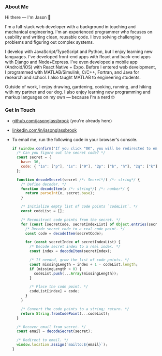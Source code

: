 <!--
**jasonglassbrook/jasonglassbrook** is a ✨ _special_ ✨ repository because its `README.md` (this file) appears on your GitHub profile.
-->

### About Me

Hi there — I'm Jason 👋

I'm a full-stack web developer with a background in teaching and mechanical engineering. I'm an experienced programmer who focuses on usability and writing clean, reusable code. I love solving challenging problems and figuring out complex systems.

I develop with JavaScript/TypeScript and Python, but I enjoy learning new languages. I've developed front-end apps with React and back-end apps with Django and Node+Express. I've even developed a mobile app (Android/iOS) with React Native + Expo. Before I entered web development, I programmed with MATLAB/Simulink, C/C++, Fortran, and Java for research and school. I also taught MATLAB to engineering students.

Outside of work, I enjoy drawing, gardening, cooking, running, and hiking with my partner and our dog. I also enjoy learning new programming and markup languages on my own — because I'm a nerd 🤓

### Get In Touch

-   [github.com/jasonglassbrook](https://github.com/jasonglassbrook/) (you're already here)
-   [linkedin.com/in/jasonglassbrook](https://www.linkedin.com/in/jasonglassbrook/)
-   To email me, run the following code in your browser's console.

    ```js
    if (window.confirm('If you click "OK", you will be redirected to email Jason.')) {
      /* Can you figure out the secret code? */
      const secret = {
        base: 36,
        code: { "1a": ["p"], "1s": ["9"], "2p": ["b", "h"], "2q": ["k"], "2r": ["5"], "2s": ["q"], "2t": ["1", "4", "7", "r"], "2v": ["f"], "2y": ["a"], "2z": ["o"], "3a": ["s"], "17": ["2"], "30": ["g"], "31": ["0"], "32": ["e"], "33": ["d", "m", "n"], "36": ["6", "l"], "37": ["3", "c", "i", "j"], "38": ["8"] }
      };

      function decodeSecret(secret /*: Secret*/) /*: string*/ {
        /* Define decoder. */
        function decodeItem(x /*: string*/) /*: number*/ {
          return parseInt(x, secret.base);
        }

        /* Initialize empty list of code points `codeList`. */
        const codeList = [];

        /* Reconstruct code points from the secret. */
        for (const [secretCode, secretIndexList] of Object.entries(secret.code)) {
          /* Decode secret code to a real code point. */
          const code = decodeItem(secretCode);

          for (const secretIndex of secretIndexList) {
            /* Decode secret index to a real index. */
            const index = decodeItem(secretIndex);

            /* If needed, grow the list of code points. */
            const missingLength = index + 1 - codeList.length;
            if (missingLength > 0) {
              codeList.push(...Array(missingLength));
            }

            /* Place the code point. */
            codeList[index] = code;
          }
        }

        /* Convert the code points to a string; return. */
        return String.fromCodePoint(...codeList);
      }

      /* Recover email from secret. */
      const email = decodeSecret(secret);

      /* Redirect to email. */
      window.location.assign(`mailto:${email}`);
    }
    ```
